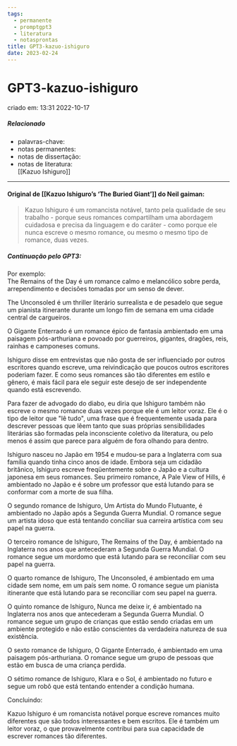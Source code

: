 ```yaml
---
tags:
  - permanente
  - promptgpt3
  - literatura
  - notasprontas
title: GPT3-kazuo-ishiguro
date: 2023-02-24
---
```


# GPT3-kazuo-ishiguro

criado em: 13:31 2022-10-17

##### Relacionado

- palavras-chave: 
- notas permanentes: 
- notas de dissertação:
- notas de literatura:  
[[Kazuo Ishiguro]]
---

#### Original de [[Kazuo Ishiguro’s ‘The Buried Giant’]] do Neil gaiman:

>Kazuo Ishiguro é um romancista notável, tanto pela qualidade de seu trabalho - porque seus romances compartilham uma abordagem cuidadosa e precisa da linguagem e do caráter - como porque ele nunca escreve o mesmo romance, ou mesmo o mesmo tipo de romance, duas vezes.

##### Continuação pelo GPT3:

Por exemplo:  
The Remains of the Day é um romance calmo e melancólico sobre perda, arrependimento e decisões tomadas por um senso de dever.

The Unconsoled é um thriller literário surrealista e de pesadelo que segue um pianista itinerante durante um longo fim de semana em uma cidade central de cargueiros.

O Gigante Enterrado é um romance épico de fantasia ambientado em uma paisagem pós-arthuriana e povoado por guerreiros, gigantes, dragões, reis, rainhas e camponeses comuns.

Ishiguro disse em entrevistas que não gosta de ser influenciado por outros escritores quando escreve, uma reivindicação que poucos outros escritores poderiam fazer. E como seus romances são tão diferentes em estilo e gênero, é mais fácil para ele seguir este desejo de ser independente quando está escrevendo.

Para fazer de advogado do diabo, eu diria que Ishiguro também não escreve o mesmo romance duas vezes porque ele é um leitor voraz. Ele é o tipo de leitor que "lê tudo", uma frase que é frequentemente usada para descrever pessoas que lêem tanto que suas próprias sensibilidades literárias são formadas pela inconsciente coletivo da literatura, ou pelo menos é assim que parece para alguém de fora olhando para dentro.

Ishiguro nasceu no Japão em 1954 e mudou-se para a Inglaterra com sua família quando tinha cinco anos de idade. Embora seja um cidadão britânico, Ishiguro escreve freqüentemente sobre o Japão e a cultura japonesa em seus romances. Seu primeiro romance, A Pale View of Hills, é ambientado no Japão e é sobre um professor que está lutando para se conformar com a morte de sua filha.

O segundo romance de Ishiguro, Um Artista do Mundo Flutuante, é ambientado no Japão após a Segunda Guerra Mundial. O romance segue um artista idoso que está tentando conciliar sua carreira artística com seu papel na guerra.

O terceiro romance de Ishiguro, The Remains of the Day, é ambientado na Inglaterra nos anos que antecederam a Segunda Guerra Mundial. O romance segue um mordomo que está lutando para se reconciliar com seu papel na guerra.

O quarto romance de Ishiguro, The Unconsoled, é ambientado em uma cidade sem nome, em um país sem nome. O romance segue um pianista itinerante que está lutando para se reconciliar com seu papel na guerra.

O quinto romance de Ishiguro, Nunca me deixe ir, é ambientado na Inglaterra nos anos que antecederam a Segunda Guerra Mundial. O romance segue um grupo de crianças que estão sendo criadas em um ambiente protegido e não estão conscientes da verdadeira natureza de sua existência.

O sexto romance de Ishiguro, O Gigante Enterrado, é ambientado em uma paisagem pós-arthuriana. O romance segue um grupo de pessoas que estão em busca de uma criança perdida.

O sétimo romance de Ishiguro, Klara e o Sol, é ambientado no futuro e segue um robô que está tentando entender a condição humana.

Concluindo:

Kazuo Ishiguro é um romancista notável porque escreve romances muito diferentes que são todos interessantes e bem escritos. Ele é também um leitor voraz, o que provavelmente contribui para sua capacidade de escrever romances tão diferentes.
